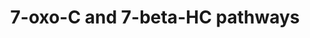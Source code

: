 ---
annotations:
- id: PW:0001650
  parent: disease pathway
  type: Pathway Ontology
  value: Smith-Lemli-Opitz Syndrome pathway
- id: DOID:14692
  parent: genetic disease
  type: Disease Ontology
  value: Smith-Lemli-Opitz syndrome
- id: PW:0001304
  parent: classic metabolic pathway
  type: Pathway Ontology
  value: cholesterol metabolic pathway
- id: DOID:0070114
  parent: genetic disease
  type: Disease Ontology
  value: Niemann-Pick disease type C2
- id: DOID:0070112
  parent: genetic disease
  type: Disease Ontology
  value: Niemann-Pick disease type B
- id: DOID:0070113
  parent: genetic disease
  type: Disease Ontology
  value: Niemann-Pick disease type C1
- id: DOID:0070111
  parent: genetic disease
  type: Disease Ontology
  value: Niemann-Pick disease type A
- id: PW:0000002
  parent: classic metabolic pathway
  type: Pathway Ontology
  value: classic metabolic pathway
authors:
- DeSl
- Eweitz
- Egonw
- Conroy lipids
- Ash iyer
- AlexanderPico
citedin: ''
communities:
- IEM
- Lipids
- ONTOX
description: 'The Oxysterol group of compounds are oxygenated derivatives of cholesterol
  or its sterol precursors, e.g. 7-dehydrocholesterol (7-DHC) or desmosterol. There
  are three mechanisms leading to the formation of oxysterols: 1) Enzymatically (first
  steps of sterol metabolism, being intermediates for the formation of steroid hormones,
  bile acids and 1,25-dihydroxyvitamin D3); see [WP4545](https://www.wikipathways.org/instance/WP4545),
  2) Non-enzymatically by encountering reactive oxygen species (ROS), providing a
  second pool of metabolites (this pool also includes oxidized cholesterol molecules
  taken in from diet); described in this pathway, and 3) Generation by the gut microflora
  and uptake through the enterohepatic circulation.   Previously oxysterols where
  though to be inactive metabolic intermediates, however recent findings have established
  that these metabolites are involved in cholesterol homoeostasis, can be ligands
  to nuclear and G protein-coupled receptors and biomarkers of diseases (for example
  Niemann-Pick disease).  This pathway describes Figure 4 and 5 from Griffiths et
  al. 2020 and was extended with disease information.'
last-edited: 2025-07-21
ndex: e875547b-8b75-11eb-9e72-0ac135e8bacf
organisms:
- Homo sapiens
redirect_from:
- /index.php/Pathway:WP5064
- /instance/WP5064
- /instance/WP5064_r140056
revision: r140056
schema-jsonld:
- '@context': https://schema.org/
  '@id': https://wikipathways.github.io/pathways/WP5064.html
  '@type': Dataset
  creator:
    '@type': Organization
    name: WikiPathways
  description: 'The Oxysterol group of compounds are oxygenated derivatives of cholesterol
    or its sterol precursors, e.g. 7-dehydrocholesterol (7-DHC) or desmosterol. There
    are three mechanisms leading to the formation of oxysterols: 1) Enzymatically
    (first steps of sterol metabolism, being intermediates for the formation of steroid
    hormones, bile acids and 1,25-dihydroxyvitamin D3); see [WP4545](https://www.wikipathways.org/instance/WP4545),
    2) Non-enzymatically by encountering reactive oxygen species (ROS), providing
    a second pool of metabolites (this pool also includes oxidized cholesterol molecules
    taken in from diet); described in this pathway, and 3) Generation by the gut microflora
    and uptake through the enterohepatic circulation.   Previously oxysterols where
    though to be inactive metabolic intermediates, however recent findings have established
    that these metabolites are involved in cholesterol homoeostasis, can be ligands
    to nuclear and G protein-coupled receptors and biomarkers of diseases (for example
    Niemann-Pick disease).  This pathway describes Figure 4 and 5 from Griffiths et
    al. 2020 and was extended with disease information.'
  keywords:
  - (25R)26-Hydroxy-7-oxocholesterol
  - 3b,24R-Dihydroxy-7-oxocholest-5-en-(25R)26-oyl-CoA
  - 3b,5a,6b,24R-Tetrahydroxycholestan-(25R)26-oyl-CoA
  - 3b,5a,6b-Trihydroxycholan-24-oic acid
  - 3b,5a,6b-Trihydroxycholan-24-oyl-CoA
  - 3b,5a,6b-Trihydroxycholan-24-oyl-glycine
  - 3b,5a,6b-Trihydroxycholestan-(25R)26-oic acid
  - 3b,5a-DiH-cholestan-6-one
  - 3b,7b,24R-Trihydroxycholest-5-en-(25R)26-oyl-CoA
  - 3b,7b-Dihydroxychol-5-en-24-oic acid
  - 3b,7b-Dihydroxychol-5-en-24-oyl-CoA
  - 3b,7b-Dihydroxychol-5-en-24-oyl-glycine
  - 3b,7b-Dihydroxycholest-5-en-(25R)26-oic acid
  - 3b-Hydroxy-7-oxochol-5-en-24-oic acid
  - 3b-Hydroxy-7-oxochol-5-en-24-oyl-CoA
  - 3b-Hydroxy-7-oxochol-5-en-24-oyl-glycine
  - 3b-Hydroxy-7-oxocholest-5-en-(25R)26-oic acid
  - 5a,6a-Epoxycholesterol
  - 7-Dehydrocholesterol
  - 7-Oxocholesterol
  - 7b,(25R)26-Dihydroxycholesterol
  - 7b-Hydroxycholesterol
  - 7b-Peroxycholesterol
  - ACOT
  - ACOT1
  - ACOT11
  - ACOT12
  - ACOT13
  - ACOT15
  - ACOT2
  - ACOT4
  - ACOT6
  - ACOT7
  - ACOT7L
  - ACOT8
  - ACOT9
  - ACOX2
  - AMACR
  - BAAT
  - BACS (SLC27A5)
  - CYP27A1
  - CYP7A1
  - ChEH
  - Cholestane-3b,5a,6b,(25R)26-tetrol
  - Cholestane-3b,5a,6b-triol
  - Cholesterol
  - D8D7I
  - DBP
  - DHCR7
  - Dendrogenin A
  - HSD11B1
  - HSD11B2
  - NPC1
  - NPC2
  - SCPx (SCP2)
  - VLCS (SLC27A2)
  license: CC0
  name: 7-oxo-C and 7-beta-HC pathways
seo: CreativeWork
title: 7-oxo-C and 7-beta-HC pathways
wpid: WP5064
---
